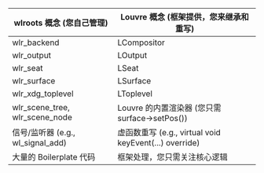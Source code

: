 | wlroots 概念 (您自己管理)         | Louvre 概念 (框架提供，您来继承和重写)                 |
| --------------------------------- | ------------------------------------------------------ |
| wlr_backend                       | LCompositor                                            |
| wlr_output                        | LOutput                                                |
| wlr_seat                          | LSeat                                                  |
| wlr_surface                       | LSurface                                               |
| wlr_xdg_toplevel                  | LToplevel                                              |
| wlr_scene_tree, wlr_scene_node    | Louvre 的内置渲染器 (您只需 surface->setPos())         |
| 信号/监听器 (e.g., wl_signal_add) | 虚函数重写 (e.g., virtual void keyEvent(...) override) |
| 大量的 Boilerplate 代码           | 框架处理，您只需关注核心逻辑                           |
